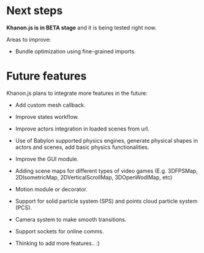 # Next steps

**Khanon.js is in BETA stage** and it is being tested right now.

Areas to improve:

- Bundle optimization using fine-grained imports.

# Future features

Khanon.js plans to integrate more features in the future:

- Add custom mesh callback.

- Improve states workflow.

- Improve actors integration in loaded scenes from url.

- Use of Babylon supported physics engines, generate physical shapes in actors and scenes, add basic physics functionalities.

- Improve the GUI module.

- Adding scene maps for different types of video games (E.g. 3DFPSMap, 2DIsometricMap, 2DVerticalScrollMap, 3DOpenWodlMap, etc)

- Motion module or decorator.

- Support for solid particle system (SPS) and points cloud particle system (PCS).

- Camera system to make smooth transitions.

- Support sockets for online comms.

- Thinking to add more features.. :)